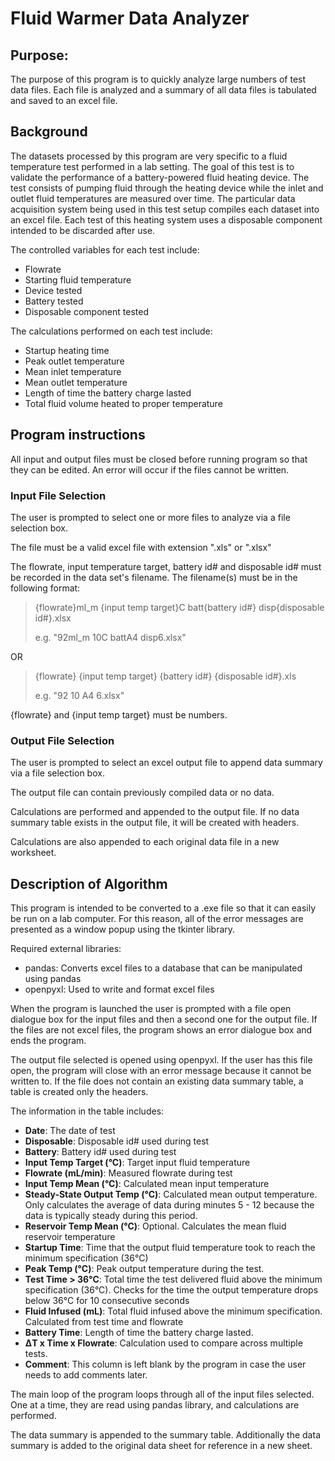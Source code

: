 # Fluid Warmer Data Analyzer

## Purpose:

The purpose of this program is to quickly analyze large numbers of test data files. Each file is analyzed and a summary of all data files is tabulated and saved to an excel file.

## Background

The datasets processed by this program are very specific to a fluid temperature test performed in a lab setting. The goal of this test is to validate the performance of a battery-powered fluid heating device. The test consists of pumping fluid through the heating device while the inlet and outlet fluid temperatures are measured over time. The particular data acquisition system being used in this test setup compiles each dataset into an excel file. Each test of this heating system uses a disposable component intended to be discarded after use.

The controlled variables for each test include:

-   Flowrate
-   Starting fluid temperature
-   Device tested
-   Battery tested
-   Disposable component tested

The calculations performed on each test include:

-   Startup heating time
-   Peak outlet temperature
-   Mean inlet temperature
-   Mean outlet temperature
-   Length of time the battery charge lasted
-   Total fluid volume heated to proper temperature

## Program instructions

All input and output files must be closed before running program so that they can be edited. An error will occur if the files cannot be written.

### Input File Selection

The user is prompted to select one or more files to analyze via a file selection box.

The file must be a valid excel file with extension ".xls" or ".xlsx"

The flowrate, input temperature target, battery id# and disposable id# must be recorded in the data set's filename. The filename(s) must be in the following format: 
>{flowrate}ml_m {input temp target}C batt{battery id#} disp{disposable id#}.xlsx
>
>e.g. "92ml_m 10C battA4 disp6.xlsx"

OR

>{flowrate} {input temp target} {battery id#} {disposable id#}.xls
>
>e.g. "92 10 A4 6.xlsx"

{flowrate} and {input temp target} must be numbers.

### Output File Selection

The user is prompted to select an excel output file to append data summary via a file selection box.

The output file can contain previously compiled data or no data.

Calculations are performed and appended to the output file. If no data summary table exists in the output file, it will be created with headers.

Calculations are also appended to each original data file in a new worksheet.

## Description of Algorithm

This program is intended to be converted to a .exe file so that it can easily be run on a lab computer. For this reason, all of the error messages are presented as a window popup using the tkinter library.

Required external libraries: 
- pandas: Converts excel files to a database that can be manipulated using pandas
- openpyxl: Used to write and format excel files

When the program is launched the user is prompted with a file open dialogue box for the input files and then a second one for the output file. If the files are not excel files, the program shows an error dialogue box and ends the program. 

The output file selected is opened using openpyxl. If the user has this file open, the program will close with an error message because it cannot be written to. If the file does not contain an existing data summary table, a table is created only the headers.

The information in the table includes:

- **Date**: The date of test
- **Disposable**: Disposable id# used during test
- **Battery**: Battery id# used during test
- **Input Temp Target (°C)**: Target input fluid temperature
- **Flowrate (mL/min)**: Measured flowrate during test
- **Input Temp Mean (°C)**: Calculated mean input temperature
- **Steady-State Output Temp (°C)**: Calculated mean output temperature. Only calculates the average of data during minutes 5 - 12 because the data is typically steady during this period.
- **Reservoir Temp Mean (°C)**: Optional. Calculates the mean fluid reservoir temperature
- **Startup Time**: Time that the output fluid temperature took to reach the minimum specification (36°C) 
- **Peak Temp (°C)**: Peak output temperature during the test.
- **Test Time > 36°C**: Total time the test delivered fluid above the minimum specification (36°C). Checks for the time the output temperature drops below 36°C for 10 consecutive seconds
- **Fluid Infused (mL)**: Total fluid infused above the minimum specification. Calculated from test time and flowrate
- **Battery Time**: Length of time the battery charge lasted. 
- **ΔT x Time x Flowrate**: Calculation used to compare across multiple tests.
- **Comment**: This column is left blank by the program in case the user needs to add comments later.

The main loop of the program loops through all of the input files selected. One at a time, they are read using pandas library, and calculations are performed.

The data summary is appended to the summary table. Additionally the data summary is added to the original data sheet for reference in a new sheet.

